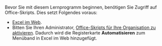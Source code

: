 Bevor Sie mit diesem Lernprogramm beginnen, benötigen Sie Zugriff auf Office-Skripts. Dies setzt Folgendes voraus:

- [Excel im Web](https://www.office.com/launch/excel).
- Bitten Sie Ihren Administrator, [Office-Skripts für Ihre Organisation zu aktivieren](https://support.office.com/article/office-scripts-settings-in-m365-19d3c51a-6ca2-40ab-978d-60fa49554dcf). Dadurch wird die Registerkarte **Automatisieren** zum Menüband in Excel im Web hinzugefügt.